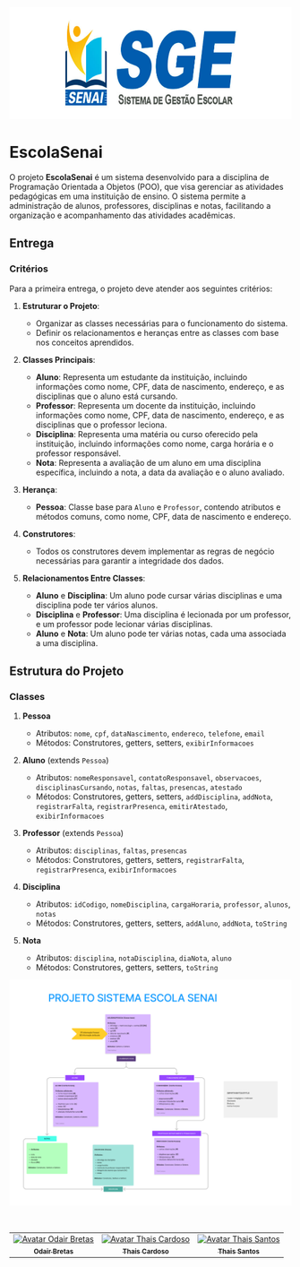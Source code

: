 <p align="center">
   <img height="200px" src="https://raw.githubusercontent.com/thaiscardosodemello/serratec.residenciatic/main/assets/logoSistemaGestaoEscola.jpg" alt="Sistema Gestão Escola"/>
</p>

# EscolaSenai

O projeto **EscolaSenai** é um sistema desenvolvido para a disciplina de Programação Orientada a Objetos (POO), que visa gerenciar as atividades pedagógicas em uma instituição de ensino. O sistema permite a administração de alunos, professores, disciplinas e notas, facilitando a organização e acompanhamento das atividades acadêmicas.

## Entrega

### Critérios

Para a primeira entrega, o projeto deve atender aos seguintes critérios:

1. **Estruturar o Projeto**:
   - Organizar as classes necessárias para o funcionamento do sistema.
   - Definir os relacionamentos e heranças entre as classes com base nos conceitos aprendidos.

2. **Classes Principais**:
   - **Aluno**: Representa um estudante da instituição, incluindo informações como nome, CPF, data de nascimento, endereço, e as disciplinas que o aluno está cursando.
   - **Professor**: Representa um docente da instituição, incluindo informações como nome, CPF, data de nascimento, endereço, e as disciplinas que o professor leciona.
   - **Disciplina**: Representa uma matéria ou curso oferecido pela instituição, incluindo informações como nome, carga horária e o professor responsável.
   - **Nota**: Representa a avaliação de um aluno em uma disciplina específica, incluindo a nota, a data da avaliação e o aluno avaliado.

3. **Herança**:
   - **Pessoa**: Classe base para `Aluno` e `Professor`, contendo atributos e métodos comuns, como nome, CPF, data de nascimento e endereço.

4. **Construtores**:
   - Todos os construtores devem implementar as regras de negócio necessárias para garantir a integridade dos dados.

5. **Relacionamentos Entre Classes**:
   - **Aluno** e **Disciplina**: Um aluno pode cursar várias disciplinas e uma disciplina pode ter vários alunos.
   - **Disciplina** e **Professor**: Uma disciplina é lecionada por um professor, e um professor pode lecionar várias disciplinas.
   - **Aluno** e **Nota**: Um aluno pode ter várias notas, cada uma associada a uma disciplina.

## Estrutura do Projeto

### Classes

1. **Pessoa**
   - Atributos: `nome`, `cpf`, `dataNascimento`, `endereco`, `telefone`, `email`
   - Métodos: Construtores, getters, setters, `exibirInformacoes`

2. **Aluno** (extends `Pessoa`)
   - Atributos: `nomeResponsavel`, `contatoResponsavel`, `observacoes`, `disciplinasCursando`, `notas`, `faltas`, `presencas`, `atestado`
   - Métodos: Construtores, getters, setters, `addDisciplina`, `addNota`, `registrarFalta`, `registrarPresenca`, `emitirAtestado`, `exibirInformacoes`

3. **Professor** (extends `Pessoa`)
   - Atributos: `disciplinas`, `faltas`, `presencas`
   - Métodos: Construtores, getters, setters, `registrarFalta`, `registrarPresenca`, `exibirInformacoes`

4. **Disciplina**
   - Atributos: `idCodigo`, `nomeDisciplina`, `cargaHoraria`, `professor`, `alunos`, `notas`
   - Métodos: Construtores, getters, setters, `addAluno`, `addNota`, `toString`

5. **Nota**
   - Atributos: `disciplina`, `notaDisciplina`, `diaNota`, `aluno`
   - Métodos: Construtores, getters, setters, `toString`

<p align="center">
   <img src="https://raw.githubusercontent.com/thaiscardosodemello/serratec.residenciatic/main/assets/Projeto%20Sistema%20Escola%20SENAI.jpg" alt="Sistema Gestão Escola Escopo"/>
</p>

<br/>
<table align="center">
    <tr>
    <td align="center">
      <a href="https://github.com/OBRETAS15">
        <img src="https://avatars.githubusercontent.com/u/166236892?v=4" width="100px;" alt="Avatar Odair Bretas"/><br>
        <sub>
          <b>Odair Bretas</b>
        </sub>
      </a>
    </td>
    <td align="center">
      <a href="https://github.com/thaiscardosodemello">
        <img src="https://avatars.githubusercontent.com/u/14929797?v=4" width="100px;" alt="Avatar Thais Cardoso"/><br>
        <sub>
          <b>Thais Cardoso</b>
        </sub>
      </a>
    </td>
    <td align="center">
      <a href="https://github.com/thaissan">
        <img src="https://avatars.githubusercontent.com/u/86802712?v=4" width="100px;" alt="Avatar Thais Santos"/><br>
        <sub>
          <b>Thais Santos</b>
        </sub>
      </a>
    </td>
</table>
